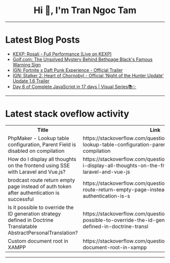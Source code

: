 <h1 align="center">Hi 👋, I'm Tran Ngoc Tam</h1>

---

# Latest Blog Posts 
<!-- BLOG-POST-LIST:START -->
- [KEXP: Rosali - Full Performance &lpar;Live on KEXP&rpar;](https://dev.to/music_youtube/kexp-rosali-full-performance-live-on-kexp-3hgi)
- [Golf.com: The Unsolved Mystery Behind Bethpage Black&#39;s Famous Warning Sign](https://dev.to/youtube_golf/golfcom-the-unsolved-mystery-behind-bethpage-blacks-famous-warning-sign-1njl)
- [IGN: Fortnite x Daft Punk Experience - Official Trailer](https://dev.to/gg_news/ign-fortnite-x-daft-punk-experience-official-trailer-4g04)
- [IGN: Stalker 2: Heart of Chornobyl - Official &#39;Night of the Hunter Update&#39; Update 1.6 Trailer](https://dev.to/gg_news/ign-stalker-2-heart-of-chornobyl-official-night-of-the-hunter-update-update-16-trailer-1idm)
- [Day 6 of Complete JavaScript in 17 days | Visual Series📚✨](https://dev.to/azaan_suhail/day-6-of-complete-javascript-in-17-days-visual-series-4o0m)
<!-- BLOG-POST-LIST:END -->

---

# Latest stack oveflow activity
<table>
  <tr><th>Title</th><th>Link</th></tr>
  <!-- STACKOVERFLOW:START --><tr><td>PhpMaker - Lookup table configuration, Parent Field is disabled on compilation</td><td>https://stackoverflow.com/questions/79772724/phpmaker-lookup-table-configuration-parent-field-is-disabled-on-compilation</td></tr><tr><td>How do I display all thoughts on the frontend using SSE with Laravel and Vue.js?</td><td>https://stackoverflow.com/questions/79772691/how-do-i-display-all-thoughts-on-the-frontend-using-sse-with-laravel-and-vue-js</td></tr><tr><td>brodcast route return empty page instead of auth token after authentication is successful</td><td>https://stackoverflow.com/questions/79772471/brodcast-route-return-empty-page-instead-of-auth-token-after-authentication-is-s</td></tr><tr><td>Is it possible to override the ID generation strategy defined in Doctrine Translatable AbstractPersonalTranslation?</td><td>https://stackoverflow.com/questions/79772435/is-it-possible-to-override-the-id-generation-strategy-defined-in-doctrine-transl</td></tr><tr><td>Custom document root in XAMPP</td><td>https://stackoverflow.com/questions/79771987/custom-document-root-in-xampp</td></tr><!-- STACKOVERFLOW:END -->
</table>

---


